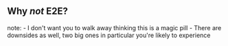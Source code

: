## Why *not* E2E?

note:
	- I don't want you to walk away thinking this is a magic pill
	- There are downsides as well, two big ones in particular you're likely to experience